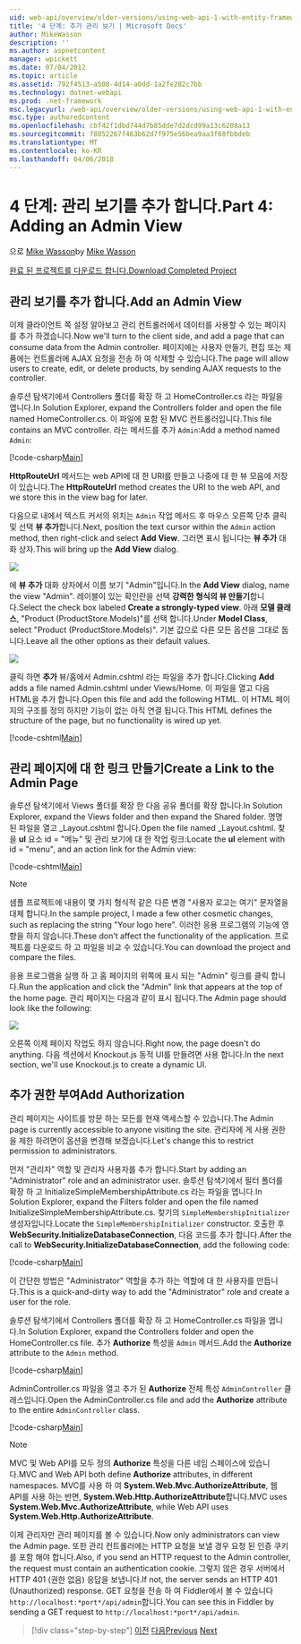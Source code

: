 ```yaml
---
uid: web-api/overview/older-versions/using-web-api-1-with-entity-framework-5/using-web-api-with-entity-framework-part-4
title: '4 단계: 추가 관리 보기 | Microsoft Docs'
author: MikeWasson
description: ''
ms.author: aspnetcontent
manager: wpickett
ms.date: 07/04/2012
ms.topic: article
ms.assetid: 792f4513-a508-4d14-a0dd-1a2fe282c7bb
ms.technology: dotnet-webapi
ms.prod: .net-framework
msc.legacyurl: /web-api/overview/older-versions/using-web-api-1-with-entity-framework-5/using-web-api-with-entity-framework-part-4
msc.type: authoredcontent
ms.openlocfilehash: cbf42f1dbd744d7b85dde7d2dcd99a13c6208a13
ms.sourcegitcommit: f8852267f463b62d7f975e56bea9aa3f68fbbdeb
ms.translationtype: MT
ms.contentlocale: ko-KR
ms.lasthandoff: 04/06/2018
---
```

<a name="part-4-adding-an-admin-view"></a><span data-ttu-id="40368-102">4 단계: 관리 보기를 추가 합니다.</span><span class="sxs-lookup"><span data-stu-id="40368-102">Part 4: Adding an Admin View</span></span>
====================
<span data-ttu-id="40368-103">으로 [Mike Wasson](https://github.com/MikeWasson)</span><span class="sxs-lookup"><span data-stu-id="40368-103">by [Mike Wasson](https://github.com/MikeWasson)</span></span>

[<span data-ttu-id="40368-104">완료 된 프로젝트를 다운로드 합니다.</span><span class="sxs-lookup"><span data-stu-id="40368-104">Download Completed Project</span></span>](http://code.msdn.microsoft.com/ASP-NET-Web-API-with-afa30545)

## <a name="add-an-admin-view"></a><span data-ttu-id="40368-105">관리 보기를 추가 합니다.</span><span class="sxs-lookup"><span data-stu-id="40368-105">Add an Admin View</span></span>

<span data-ttu-id="40368-106">이제 클라이언트 쪽 설정 알아보고 관리 컨트롤러에서 데이터를 사용할 수 있는 페이지를 추가 하겠습니다.</span><span class="sxs-lookup"><span data-stu-id="40368-106">Now we'll turn to the client side, and add a page that can consume data from the Admin controller.</span></span> <span data-ttu-id="40368-107">페이지에는 사용자 만들기, 편집 또는 제품에는 컨트롤러에 AJAX 요청을 전송 하 여 삭제할 수 있습니다.</span><span class="sxs-lookup"><span data-stu-id="40368-107">The page will allow users to create, edit, or delete products, by sending AJAX requests to the controller.</span></span>

<span data-ttu-id="40368-108">솔루션 탐색기에서 Controllers 폴더를 확장 하 고 HomeController.cs 라는 파일을 엽니다.</span><span class="sxs-lookup"><span data-stu-id="40368-108">In Solution Explorer, expand the Controllers folder and open the file named HomeController.cs.</span></span> <span data-ttu-id="40368-109">이 파일에 포함 된 MVC 컨트롤러입니다.</span><span class="sxs-lookup"><span data-stu-id="40368-109">This file contains an MVC controller.</span></span> <span data-ttu-id="40368-110">라는 메서드를 추가 `Admin`:</span><span class="sxs-lookup"><span data-stu-id="40368-110">Add a method named `Admin`:</span></span>

[!code-csharp[Main](using-web-api-with-entity-framework-part-4/samples/sample1.cs)]

<span data-ttu-id="40368-111">**HttpRouteUrl** 메서드는 web API에 대 한 URI를 만들고 나중에 대 한 뷰 모음에 저장이 있습니다.</span><span class="sxs-lookup"><span data-stu-id="40368-111">The **HttpRouteUrl** method creates the URI to the web API, and we store this in the view bag for later.</span></span>

<span data-ttu-id="40368-112">다음으로 내에서 텍스트 커서의 위치는 `Admin` 작업 메서드 후 마우스 오른쪽 단추 클릭 및 선택 **뷰 추가**합니다.</span><span class="sxs-lookup"><span data-stu-id="40368-112">Next, position the text cursor within the `Admin` action method, then right-click and select **Add View**.</span></span> <span data-ttu-id="40368-113">그러면 표시 됩니다는 **뷰 추가** 대화 상자.</span><span class="sxs-lookup"><span data-stu-id="40368-113">This will bring up the **Add View** dialog.</span></span>

![](using-web-api-with-entity-framework-part-4/_static/image1.png)

<span data-ttu-id="40368-114">에 **뷰 추가** 대화 상자에서 이름 보기 "Admin"입니다.</span><span class="sxs-lookup"><span data-stu-id="40368-114">In the **Add View** dialog, name the view "Admin".</span></span> <span data-ttu-id="40368-115">레이블이 있는 확인란을 선택 **강력한 형식의 뷰 만들기**합니다.</span><span class="sxs-lookup"><span data-stu-id="40368-115">Select the check box labeled **Create a strongly-typed view**.</span></span> <span data-ttu-id="40368-116">아래 **모델 클래스**, "Product (ProductStore.Models)"를 선택 합니다.</span><span class="sxs-lookup"><span data-stu-id="40368-116">Under **Model Class**, select "Product (ProductStore.Models)".</span></span> <span data-ttu-id="40368-117">기본 값으로 다른 모든 옵션을 그대로 둡니다.</span><span class="sxs-lookup"><span data-stu-id="40368-117">Leave all the other options as their default values.</span></span>

![](using-web-api-with-entity-framework-part-4/_static/image2.png)

<span data-ttu-id="40368-118">클릭 하면 **추가** 뷰/홈에서 Admin.cshtml 라는 파일을 추가 합니다.</span><span class="sxs-lookup"><span data-stu-id="40368-118">Clicking **Add** adds a file named Admin.cshtml under Views/Home.</span></span> <span data-ttu-id="40368-119">이 파일을 열고 다음 HTML을 추가 합니다.</span><span class="sxs-lookup"><span data-stu-id="40368-119">Open this file and add the following HTML.</span></span> <span data-ttu-id="40368-120">이 HTML 페이지의 구조를 정의 하지만 기능이 없는 아직 연결 됩니다.</span><span class="sxs-lookup"><span data-stu-id="40368-120">This HTML defines the structure of the page, but no functionality is wired up yet.</span></span>

[!code-cshtml[Main](using-web-api-with-entity-framework-part-4/samples/sample2.cshtml)]

## <a name="create-a-link-to-the-admin-page"></a><span data-ttu-id="40368-121">관리 페이지에 대 한 링크 만들기</span><span class="sxs-lookup"><span data-stu-id="40368-121">Create a Link to the Admin Page</span></span>

<span data-ttu-id="40368-122">솔루션 탐색기에서 Views 폴더를 확장 한 다음 공유 폴더를 확장 합니다.</span><span class="sxs-lookup"><span data-stu-id="40368-122">In Solution Explorer, expand the Views folder and then expand the Shared folder.</span></span> <span data-ttu-id="40368-123">명명 된 파일을 열고 \_Layout.cshtml 합니다.</span><span class="sxs-lookup"><span data-stu-id="40368-123">Open the file named \_Layout.cshtml.</span></span> <span data-ttu-id="40368-124">찾을 **ul** 요소 id = "메뉴" 및 관리 보기에 대 한 작업 링크:</span><span class="sxs-lookup"><span data-stu-id="40368-124">Locate the **ul** element with id = "menu", and an action link for the Admin view:</span></span>

[!code-cshtml[Main](using-web-api-with-entity-framework-part-4/samples/sample3.cshtml)]

> [!NOTE]
> <span data-ttu-id="40368-125">샘플 프로젝트에 내용이 몇 가지 형식적 같은 다른 변경 "사용자 로고는 여기" 문자열을 대체 합니다.</span><span class="sxs-lookup"><span data-stu-id="40368-125">In the sample project, I made a few other cosmetic changes, such as replacing the string "Your logo here".</span></span> <span data-ttu-id="40368-126">이러한 응용 프로그램의 기능에 영향을 하지 않습니다.</span><span class="sxs-lookup"><span data-stu-id="40368-126">These don't affect the functionality of the application.</span></span> <span data-ttu-id="40368-127">프로젝트를 다운로드 하 고 파일을 비교 수 있습니다.</span><span class="sxs-lookup"><span data-stu-id="40368-127">You can download the project and compare the files.</span></span>


<span data-ttu-id="40368-128">응용 프로그램을 실행 하 고 홈 페이지의 위쪽에 표시 되는 "Admin" 링크를 클릭 합니다.</span><span class="sxs-lookup"><span data-stu-id="40368-128">Run the application and click the "Admin" link that appears at the top of the home page.</span></span> <span data-ttu-id="40368-129">관리 페이지는 다음과 같이 표시 됩니다.</span><span class="sxs-lookup"><span data-stu-id="40368-129">The Admin page should look like the following:</span></span>

![](using-web-api-with-entity-framework-part-4/_static/image3.png)

<span data-ttu-id="40368-130">오른쪽 이제 페이지 작업도 하지 않습니다.</span><span class="sxs-lookup"><span data-stu-id="40368-130">Right now, the page doesn't do anything.</span></span> <span data-ttu-id="40368-131">다음 섹션에서 Knockout.js 동적 UI를 만들려면 사용 합니다.</span><span class="sxs-lookup"><span data-stu-id="40368-131">In the next section, we'll use Knockout.js to create a dynamic UI.</span></span>

## <a name="add-authorization"></a><span data-ttu-id="40368-132">추가 권한 부여</span><span class="sxs-lookup"><span data-stu-id="40368-132">Add Authorization</span></span>

<span data-ttu-id="40368-133">관리 페이지는 사이트를 방문 하는 모든를 현재 액세스할 수 있습니다.</span><span class="sxs-lookup"><span data-stu-id="40368-133">The Admin page is currently accessible to anyone visiting the site.</span></span> <span data-ttu-id="40368-134">관리자에 게 사용 권한을 제한 하려면이 옵션을 변경해 보겠습니다.</span><span class="sxs-lookup"><span data-stu-id="40368-134">Let's change this to restrict permission to administrators.</span></span>

<span data-ttu-id="40368-135">먼저 "관리자" 역할 및 관리자 사용자를 추가 합니다.</span><span class="sxs-lookup"><span data-stu-id="40368-135">Start by adding an "Administrator" role and an administrator user.</span></span> <span data-ttu-id="40368-136">솔루션 탐색기에서 필터 폴더를 확장 하 고 InitializeSimpleMembershipAttribute.cs 라는 파일을 엽니다.</span><span class="sxs-lookup"><span data-stu-id="40368-136">In Solution Explorer, expand the Filters folder and open the file named InitializeSimpleMembershipAttribute.cs.</span></span> <span data-ttu-id="40368-137">찾기의 `SimpleMembershipInitializer` 생성자입니다.</span><span class="sxs-lookup"><span data-stu-id="40368-137">Locate the `SimpleMembershipInitializer` constructor.</span></span> <span data-ttu-id="40368-138">호출한 후 **WebSecurity.InitializeDatabaseConnection**, 다음 코드를 추가 합니다.</span><span class="sxs-lookup"><span data-stu-id="40368-138">After the call to **WebSecurity.InitializeDatabaseConnection**, add the following code:</span></span>

[!code-csharp[Main](using-web-api-with-entity-framework-part-4/samples/sample4.cs)]

<span data-ttu-id="40368-139">이 간단한 방법은 "Administrator" 역할을 추가 하는 역할에 대 한 사용자를 만듭니다.</span><span class="sxs-lookup"><span data-stu-id="40368-139">This is a quick-and-dirty way to add the "Administrator" role and create a user for the role.</span></span>

<span data-ttu-id="40368-140">솔루션 탐색기에서 Controllers 폴더를 확장 하 고 HomeController.cs 파일을 엽니다.</span><span class="sxs-lookup"><span data-stu-id="40368-140">In Solution Explorer, expand the Controllers folder and open the HomeController.cs file.</span></span> <span data-ttu-id="40368-141">추가 **Authorize** 특성을 `Admin` 메서드.</span><span class="sxs-lookup"><span data-stu-id="40368-141">Add the **Authorize** attribute to the `Admin` method.</span></span>

[!code-csharp[Main](using-web-api-with-entity-framework-part-4/samples/sample5.cs)]

<span data-ttu-id="40368-142">AdminController.cs 파일을 열고 추가 된 **Authorize** 전체 특성 `AdminController` 클래스입니다.</span><span class="sxs-lookup"><span data-stu-id="40368-142">Open the AdminController.cs file and add the **Authorize** attribute to the entire `AdminController` class.</span></span>

[!code-csharp[Main](using-web-api-with-entity-framework-part-4/samples/sample6.cs)]

> [!NOTE]
> <span data-ttu-id="40368-143">MVC 및 Web API를 모두 정의 **Authorize** 특성을 다른 네임 스페이스에 있습니다.</span><span class="sxs-lookup"><span data-stu-id="40368-143">MVC and Web API both define **Authorize** attributes, in different namespaces.</span></span> <span data-ttu-id="40368-144">MVC를 사용 하 여 **System.Web.Mvc.AuthorizeAttribute**, 웹 API를 사용 하는 반면, **System.Web.Http.AuthorizeAttribute**합니다.</span><span class="sxs-lookup"><span data-stu-id="40368-144">MVC uses **System.Web.Mvc.AuthorizeAttribute**, while Web API uses **System.Web.Http.AuthorizeAttribute**.</span></span>


<span data-ttu-id="40368-145">이제 관리자만 관리 페이지를 볼 수 있습니다.</span><span class="sxs-lookup"><span data-stu-id="40368-145">Now only administrators can view the Admin page.</span></span> <span data-ttu-id="40368-146">또한 관리 컨트롤러에는 HTTP 요청을 보낼 경우 요청 된 인증 쿠키를 포함 해야 합니다.</span><span class="sxs-lookup"><span data-stu-id="40368-146">Also, if you send an HTTP request to the Admin controller, the request must contain an authentication cookie.</span></span> <span data-ttu-id="40368-147">그렇지 않은 경우 서버에서 HTTP 401 (권한 없음) 응답을 보냅니다.</span><span class="sxs-lookup"><span data-stu-id="40368-147">If not, the server sends an HTTP 401 (Unauthorized) response.</span></span> <span data-ttu-id="40368-148">GET 요청을 전송 하 여 Fiddler에서 볼 수 있습니다 `http://localhost:*port*/api/admin`합니다.</span><span class="sxs-lookup"><span data-stu-id="40368-148">You can see this in Fiddler by sending a GET request to `http://localhost:*port*/api/admin`.</span></span>

> [!div class="step-by-step"]
> <span data-ttu-id="40368-149">[이전](using-web-api-with-entity-framework-part-3.md)
> [다음](using-web-api-with-entity-framework-part-5.md)</span><span class="sxs-lookup"><span data-stu-id="40368-149">[Previous](using-web-api-with-entity-framework-part-3.md)
[Next](using-web-api-with-entity-framework-part-5.md)</span></span>
